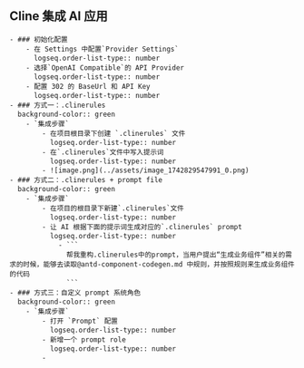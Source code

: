 ## Cline 集成 AI 应用
	- ### 初始化配置
		- 在 Settings 中配置`Provider Settings`
		  logseq.order-list-type:: number
		- 选择`OpenAI Compatible`的 API Provider
		  logseq.order-list-type:: number
		- 配置 302 的 BaseUrl 和 API Key
		  logseq.order-list-type:: number
	- ### 方式一：.clinerules
	  background-color:: green
		- `集成步骤`
			- 在项目根目录下创建 `.clinerules` 文件
			  logseq.order-list-type:: number
			- 在`.clinerules`文件中写入提示词
			  logseq.order-list-type:: number
			- ![image.png](../assets/image_1742829547991_0.png)
	- ### 方式二：.clinerules + prompt file
	  background-color:: green
		- `集成步骤`
			- 在项目的根目录下新建`.clinerules`文件
			  logseq.order-list-type:: number
			- 让 AI 根据下面的提示词生成对应的`.clinerules` prompt
			  logseq.order-list-type:: number
				- ```
				  帮我重构.clinerules中的prompt，当用户提出“生成业务组件”相关的需求的时候，能够去读取@antd-component-codegen.md 中规则，并按照规则来生成业务组件的代码
				  ```
	- ### 方式三：自定义 prompt 系统角色
	  background-color:: green
		- `集成步骤`
			- 打开 `Prompt` 配置
			  logseq.order-list-type:: number
			- 新增一个 prompt role
			  logseq.order-list-type:: number
			-
